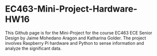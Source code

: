 # EC463-Mini-Project-Hardware-HW16

This Github page is for the Mini-Project for the course EC463 ECE Senior Design by Jaime Mohedano Aragon and Katharina Golder.
The project involves Raspberry Pi hardware and Python to sense information and analyze the significant data.
